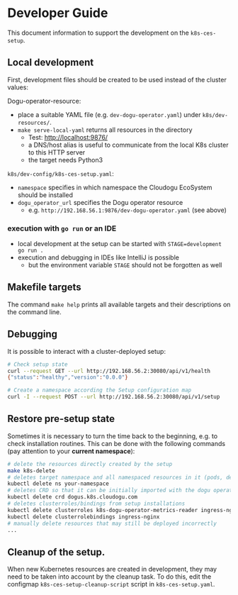 # Developer Guide

This document information to support the development on the `k8s-ces-setup`.

## Local development

First, development files should be created to be used instead of the cluster values:

Dogu-operator-resource:
- place a suitable YAML file (e.g. `dev-dogu-operator.yaml`) under `k8s/dev-resources/`.
- `make serve-local-yaml` returns all resources in the directory
   - Test: [http://localhost:9876/](http://localhost:9876/)
   - a DNS/host alias is useful to communicate from the local K8s cluster to this HTTP server
   - the target needs Python3

`k8s/dev-config/k8s-ces-setup.yaml`:
- `namespace` specifies in which namespace the Cloudogu EcoSystem should be installed
- `dogu_operator_url` specifies the Dogu operator resource
   - e.g. `http://192.168.56.1:9876/dev-dogu-operator.yaml` (see above)

### execution with `go run` or an IDE

- local development at the setup can be started with `STAGE=development go run .`
- execution and debugging in IDEs like IntelliJ is possible
   - but the environment variable `STAGE` should not be forgotten as well

## Makefile targets

The command `make help` prints all available targets and their descriptions on the command line.

## Debugging

It is possible to interact with a cluster-deployed setup:

```bash
# Check setup state
curl --request GET --url http://192.168.56.2:30080/api/v1/health
{"status":"healthy","version":"0.0.0"}

# Create a namespace according the Setup configuration map
curl -I --request POST --url http://192.168.56.2:30080/api/v1/setup
```

## Restore pre-setup state

Sometimes it is necessary to turn the time back to the beginning, e.g. to check installation routines. This can be done with the following commands (pay attention to your **current namespace**):

```bash
# delete the resources directly created by the setup
make k8s-delete
# deletes target namespace and all namespaced resources in it (pods, deployments, secrets, etc.)
kubectl delete ns your-namespace
# deletes CRD so that it can be initially imported with the dogu operator
kubectl delete crd dogus.k8s.cloudogu.com
# deletes clusterroles/bindings from setup installations
kubectl delete clusterroles k8s-dogu-operator-metrics-reader ingress-nginx
kubectl delete clusterrolebindings ingress-nginx
# manually delete resources that may still be deployed incorrectly
...
```

## Cleanup of the setup.

When new Kubernetes resources are created in development, they may need to be taken into account by the cleanup task.
To do this, edit the configmap `k8s-ces-setup-cleanup-script` script in `k8s-ces-setup.yaml`.